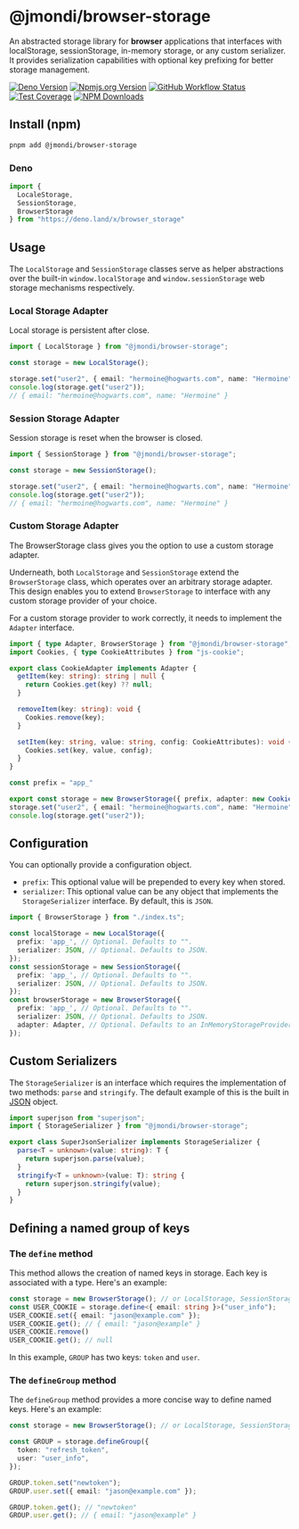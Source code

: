 # @jmondi/browser-storage

An abstracted storage library for **browser** applications that interfaces with localStorage, sessionStorage, in-memory storage, or any custom serializer. It provides serialization capabilities with optional key prefixing for better storage management.

[![Deno Version](https://shield.deno.dev/x/browser_storage?style=flat-square)](https://deno.land/x/browser_storage)
[![Npmjs.org Version](https://img.shields.io/npm/v/@jmondi/browser-storage?style=flat-square)](https://www.npmjs.com/package/@jmondi/browser-storage)
[![GitHub Workflow Status](https://img.shields.io/github/actions/workflow/status/jasonraimondi/browser-storage/test.yml?branch=main&label=Unit%20Tests&style=flat-square)](https://github.com/jasonraimondi/browser-storage)
[![Test Coverage](https://img.shields.io/codeclimate/coverage/jasonraimondi/browser-storage?style=flat-square)](https://codeclimate.com/github/jasonraimondi/browser-storage/test_coverage)
[![NPM Downloads](https://img.shields.io/npm/dt/@jmondi/browser-storage?label=npm%20downloads&style=flat-square)](https://www.npmjs.com/package/@jmondi/browser-storage)

## Install (npm)

```bash
pnpm add @jmondi/browser-storage
```

### Deno

```ts
import { 
  LocaleStorage, 
  SessionStorage, 
  BrowserStorage 
} from "https://deno.land/x/browser_storage"
```

## Usage

The `LocalStorage` and `SessionStorage` classes serve as helper abstractions over the built-in `window.localStorage` and `window.sessionStorage` web storage mechanisms respectively.

### Local Storage Adapter

Local storage is persistent after close.

```typescript
import { LocalStorage } from "@jmondi/browser-storage";

const storage = new LocalStorage();

storage.set("user2", { email: "hermoine@hogwarts.com", name: "Hermoine" });
console.log(storage.get("user2"));
// { email: "hermoine@hogwarts.com", name: "Hermoine" }
```

### Session Storage Adapter

Session storage is reset when the browser is closed.

```typescript
import { SessionStorage } from "@jmondi/browser-storage";

const storage = new SessionStorage();

storage.set("user2", { email: "hermoine@hogwarts.com", name: "Hermoine" });
console.log(storage.get("user2"));
// { email: "hermoine@hogwarts.com", name: "Hermoine" }
```

### Custom Storage Adapter

The BrowserStorage class gives you the option to use a custom storage adapter.

Underneath, both `LocalStorage` and `SessionStorage` extend the `BrowserStorage` class, which operates over an arbitrary storage adapter. This design enables you to extend `BrowserStorage` to interface with any custom storage provider of your choice.

For a custom storage provider to work correctly, it needs to implement the `Adapter` interface.

```ts
import { type Adapter, BrowserStorage } from "@jmondi/browser-storage";
import Cookies, { type CookieAttributes } from "js-cookie";

export class CookieAdapter implements Adapter {
  getItem(key: string): string | null {
    return Cookies.get(key) ?? null;
  }

  removeItem(key: string): void {
    Cookies.remove(key);
  }

  setItem(key: string, value: string, config: CookieAttributes): void {
    Cookies.set(key, value, config);
  }
}

const prefix = "app_"

export const storage = new BrowserStorage({ prefix, adapter: new CookieAdapter() });
storage.set("user2", { email: "hermoine@hogwarts.com", name: "Hermoine" }, { expires: 5 });
console.log(storage.get("user2"));
```

## Configuration

You can optionally provide a configuration object.

- `prefix`: This optional value will be prepended to every key when stored.
- `serializer`: This optional value can be any object that implements the `StorageSerializer` interface. By default, this is `JSON`.

```ts
import { BrowserStorage } from "./index.ts";

const localStorage = new LocalStorage({
  prefix: 'app_', // Optional. Defaults to "".
  serializer: JSON, // Optional. Defaults to JSON.
});
const sessionStorage = new SessionStorage({
  prefix: 'app_', // Optional. Defaults to "".
  serializer: JSON, // Optional. Defaults to JSON.
});
const browserStorage = new BrowserStorage({
  prefix: 'app_', // Optional. Defaults to "".
  serializer: JSON, // Optional. Defaults to JSON.
  adapter: Adapter, // Optional. Defaults to an InMemoryStorageProvider.
});
```

## Custom Serializers

The `StorageSerializer` is an interface which requires the implementation of two methods: `parse` and `stringify`. The default example of this is the built in [JSON](https://developer.mozilla.org/en-US/docs/Web/JavaScript/Reference/Global_Objects/JSON) object.

```ts
import superjson from "superjson";
import { StorageSerializer } from "@jmondi/browser-storage";

export class SuperJsonSerializer implements StorageSerializer {
  parse<T = unknown>(value: string): T {
    return superjson.parse(value);
  }
  stringify<T = unknown>(value: T): string {
    return superjson.stringify(value);
  }
}
```

## Defining a named group of keys

### The `define` method 

This method allows the creation of named keys in storage. Each key is associated with a type. Here's an example:

```typescript
const storage = new BrowserStorage(); // or LocalStorage, SessionStorage, etc.
const USER_COOKIE = storage.define<{ email: string }>("user_info");
USER_COOKIE.set({ email: "jason@example.com" });
USER_COOKIE.get(); // { email: "jason@example" }
USER_COOKIE.remove()
USER_COOKIE.get(); // null
```

In this example, `GROUP` has two keys: `token` and `user`.

### The `defineGroup` method

The `defineGroup` method provides a more concise way to define named keys. Here's an example:

```typescript
const storage = new BrowserStorage(); // or LocalStorage, SessionStorage, etc.

const GROUP = storage.defineGroup({
  token: "refresh_token",
  user: "user_info",
});

GROUP.token.set("newtoken");
GROUP.user.set({ email: "jason@example.com" });

GROUP.token.get(); // "newtoken"
GROUP.user.get(); // { email: "jason@example" }
```

